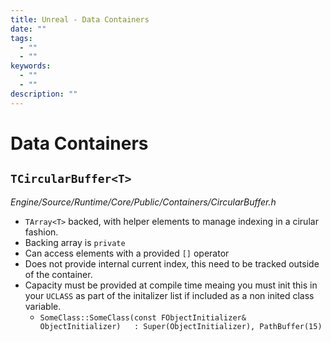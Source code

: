 ```yaml
---
title: Unreal - Data Containers
date: ""
tags:
  - ""
  - ""
keywords:
  - ""
  - ""
description: ""
---
```


# Data Containers

## `TCircularBuffer<T>`

*Engine/Source/Runtime/Core/Public/Containers/CircularBuffer.h*

* `TArray<T>` backed, with helper elements to manage indexing in a cirular fashion.
* Backing array is `private`
* Can access elements with a provided `[]` operator
* Does not provide internal current index, this need to be tracked outside of the container.
* Capacity must be provided at compile time meaing you must init this in your `UCLASS` as part of the initalizer list if included as a non inited class variable.
  * `SomeClass::SomeClass(const FObjectInitializer& ObjectInitializer)   : Super(ObjectInitializer), PathBuffer(15)`
